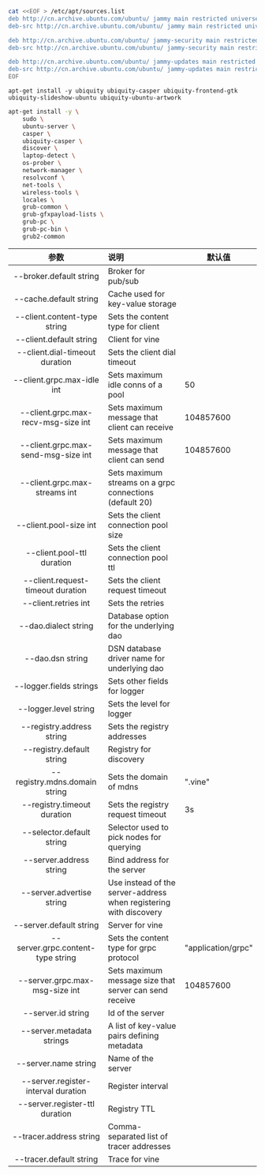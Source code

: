 ```bash
cat <<EOF > /etc/apt/sources.list
deb http://cn.archive.ubuntu.com/ubuntu/ jammy main restricted universe multiverse
deb-src http://cn.archive.ubuntu.com/ubuntu/ jammy main restricted universe multiverse

deb http://cn.archive.ubuntu.com/ubuntu/ jammy-security main restricted universe multiverse
deb-src http://cn.archive.ubuntu.com/ubuntu/ jammy-security main restricted universe multiverse

deb http://cn.archive.ubuntu.com/ubuntu/ jammy-updates main restricted universe multiverse
deb-src http://cn.archive.ubuntu.com/ubuntu/ jammy-updates main restricted universe multiverse
EOF
```

````
apt-get install -y ubiquity ubiquity-casper ubiquity-frontend-gtk ubiquity-slideshow-ubuntu ubiquity-ubuntu-artwork
````

```bash
apt-get install -y \
    sudo \
    ubuntu-server \
    casper \
    ubiquity-casper \
    discover \
    laptop-detect \
    os-prober \
    network-manager \
    resolvconf \
    net-tools \
    wireless-tools \
    locales \
    grub-common \
    grub-gfxpayload-lists \
    grub-pc \
    grub-pc-bin \
    grub2-common
```

| **参数**                                                     | **说明** | **默认值** |
| :----------------------------------------------------------: | :------- | ---------- |
| --broker.default string |              Broker for pub/sub| |
| --cache.default string |               Cache used for key-value storage | |
|--client.content-type string |         Sets the content type for client ||
|--client.default string          |     Client for vine||
|--client.dial-timeout duration     |Sets the client dial timeout||
|--client.grpc.max-idle int  |          Sets maximum idle conns of a pool|  50 |
|--client.grpc.max-recv-msg-size int |   Sets maximum message that client can receive |  104857600|
|--client.grpc.max-send-msg-size int |  Sets maximum message that client can send |  104857600|
|--client.grpc.max-streams int     |    Sets maximum streams on a grpc connections (default 20) ||
|--client.pool-size int     |           Sets the client connection pool size |      |
|--client.pool-ttl duration   |         Sets the client connection pool ttl |      |
|--client.request-timeout duration   |  Sets the client request timeout | |
|--client.retries int   |               Sets the retries ||
|--dao.dialect string    |              Database option for the underlying dao | |
| --dao.dsn string                      |DSN database driver name for underlying dao ||
|--logger.fields strings          |     Sets other fields for logger ||
|--logger.level string     |            Sets the level for logger ||
| --registry.address string      |       Sets the registry addresses ||
|--registry.default string      |       Registry for discovery ||
|--registry.mdns.domain string     |    Sets the domain of mdns| ".vine" |
|--registry.timeout duration    |       Sets the registry request timeout |  3s |
|--selector.default string   |          Selector used to pick nodes for querying ||
|--server.address string   |            Bind address for the server ||
|--server.advertise string   |          Use instead of the server-address when registering with discovery ||
|--server.default string     |          Server for vine |    |
|--server.grpc.content-type string   |  Sets the content type for grpc protocol | "application/grpc"|
|--server.grpc.max-msg-size int   |     Sets maximum message size that server can send receive | 104857600 |
|--server.id string       |             Id of the server||
|--server.metadata strings    |         A list of key-value pairs defining metadata ||
|--server.name string        |          Name of the server||
|--server.register-interval duration  | Register interval ||
|--server.register-ttl duration      |  Registry TTL||
|--tracer.address string      |         Comma-separated list of tracer addresses||
|--tracer.default string        |       Trace for vine |          |

